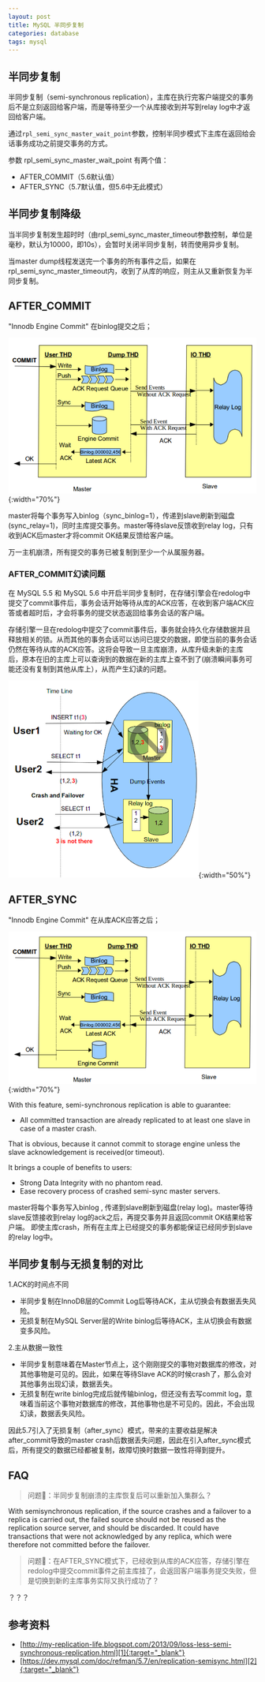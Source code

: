 ```yaml
---
layout: post
title: MySQL 半同步复制
categories: database
tags: mysql
---
```


## 半同步复制

半同步复制（semi-synchronous replication），主库在执行完客户端提交的事务后不是立刻返回给客户端，而是等待至少一个从库接收到并写到relay log中才返回给客户端。

通过`rpl_semi_sync_master_wait_point`参数，控制半同步模式下主库在返回给会话事务成功之前提交事务的方式。

参数 rpl_semi_sync_master_wait_point 有两个值：

* AFTER_COMMIT（5.6默认值）
* AFTER_SYNC（5.7默认值，但5.6中无此模式）

## 半同步复制降级

当半同步复制发生超时时（由rpl_semi_sync_master_timeout参数控制，单位是毫秒，默认为10000，即10s），会暂时关闭半同步复制，转而使用异步复制。

当master dump线程发送完一个事务的所有事件之后，如果在rpl_semi_sync_master_timeout内，收到了从库的响应，则主从又重新恢复为半同步复制。

## AFTER_COMMIT

"Innodb Engine Commit" 在binlog提交之后；

![mysql-semi-sync](/assets/img/mysql-semi-sync/after-commit.png){:width="70%"}

master将每个事务写入binlog（sync_binlog=1），传递到slave刷新到磁盘(sync_relay=1)，同时主库提交事务。master等待slave反馈收到relay log，只有收到ACK后master才将commit OK结果反馈给客户端。

万一主机崩溃，所有提交的事务已被复制到至少一个从属服务器。

### AFTER_COMMIT幻读问题

在 MySQL 5.5 和 MySQL 5.6 中开启半同步复制时，在存储引擎会在redolog中提交了commit事件后，事务会话开始等待从库的ACK应答，在收到客户端ACK应答或者超时后，才会将事务的提交状态返回给事务会话的客户端。

存储引擎一旦在redolog中提交了commit事件后，事务就会持久化存储数据并且释放相关的锁。从而其他的事务会话可以访问已提交的数据，即使当前的事务会话仍然在等待从库的ACK应答。这将会导致一旦主库崩溃，从库升级未新的主库后，原本在旧的主库上可以查询到的数据在新的主库上查不到了(崩溃瞬间事务可能还没有复制到其他从库上），从而产生幻读的问题。

![mysql-semi-sync](/assets/img/mysql-semi-sync/phantom-read.png){:width="50%"}

## AFTER_SYNC

"Innodb Engine Commit" 在从库ACK应答之后；

![mysql-semi-sync](/assets/img/mysql-semi-sync/after-sync.png){:width="70%"}

With this feature, semi-synchronous replication is able to guarantee:

* All committed transaction are already replicated to at least one slave in case of a master crash.

That is obvious, because it cannot commit to storage engine unless the slave acknowledgement is received(or timeout).

It brings a couple of benefits to users:

* Strong Data Integrity with no phantom read.
* Ease recovery process of crashed semi-sync master servers.

master将每个事务写入binlog , 传递到slave刷新到磁盘(relay log)。master等待slave反馈接收到relay log的ack之后，再提交事务并且返回commit OK结果给客户端。 即使主库crash，所有在主库上已经提交的事务都能保证已经同步到slave的relay log中。

## 半同步复制与无损复制的对比

1.ACK的时间点不同

* 半同步复制在InnoDB层的Commit Log后等待ACK，主从切换会有数据丢失风险。
* 无损复制在MySQL Server层的Write binlog后等待ACK，主从切换会有数据变多风险。

2.主从数据一致性

* 半同步复制意味着在Master节点上，这个刚刚提交的事物对数据库的修改，对其他事物是可见的。因此，如果在等待Slave ACK的时候crash了，那么会对其他事务出现幻读，数据丢失。
* 无损复制在write binlog完成后就传输binlog，但还没有去写commit log，意味着当前这个事物对数据库的修改，其他事物也是不可见的。因此，不会出现幻读，数据丢失风险。

因此5.7引入了无损复制（after_sync）模式，带来的主要收益是解决after_commit导致的master crash后数据丢失问题，因此在引入after_sync模式后，所有提交的数据已经都被复制，故障切换时数据一致性将得到提升。

## FAQ

>问题🤔️：半同步复制崩溃的主库恢复后可以重新加入集群么？

With semisynchronous replication, if the source crashes and a failover to a replica is carried out, the failed source should not be reused as the replication source server, and should be discarded. It could have transactions that were not acknowledged by any replica, which were therefore not committed before the failover.

>问题🤔️：在AFTER_SYNC模式下，已经收到从库的ACK应答，存储引擎在redolog中提交commit事件之前主库挂了，会返回客户端事务提交失败，但是切换到新的主库事务实际又执行成功了？

？？？

## 参考资料

* [http://my-replication-life.blogspot.com/2013/09/loss-less-semi-synchronous-replication.html][1]{:target="_blank"}
* [https://dev.mysql.com/doc/refman/5.7/en/replication-semisync.html][2]{:target="_blank"}

[1]:http://my-replication-life.blogspot.com/2013/09/loss-less-semi-synchronous-replication.html
[2]:https://dev.mysql.com/doc/refman/5.7/en/replication-semisync.html
